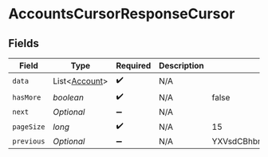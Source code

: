 # AccountsCursorResponseCursor


## Fields

| Field                                           | Type                                            | Required                                        | Description                                     | Example                                         |
| ----------------------------------------------- | ----------------------------------------------- | ----------------------------------------------- | ----------------------------------------------- | ----------------------------------------------- |
| `data`                                          | List<[Account](../../models/shared/Account.md)> | :heavy_check_mark:                              | N/A                                             |                                                 |
| `hasMore`                                       | *boolean*                                       | :heavy_check_mark:                              | N/A                                             | false                                           |
| `next`                                          | *Optional<String>*                              | :heavy_minus_sign:                              | N/A                                             |                                                 |
| `pageSize`                                      | *long*                                          | :heavy_check_mark:                              | N/A                                             | 15                                              |
| `previous`                                      | *Optional<String>*                              | :heavy_minus_sign:                              | N/A                                             | YXVsdCBhbmQgYSBtYXhpbXVtIG1heF9yZXN1bHRzLol=    |